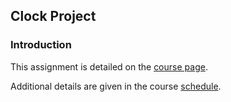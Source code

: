## Clock Project 

### Introduction

This assignment is detailed on the [course page](https://dvia.samizdat.co/2019/right-twice-a-day/).

Additional details are given in the course [schedule](https://dvia.samizdat.co/2019/tag/schedule/).

